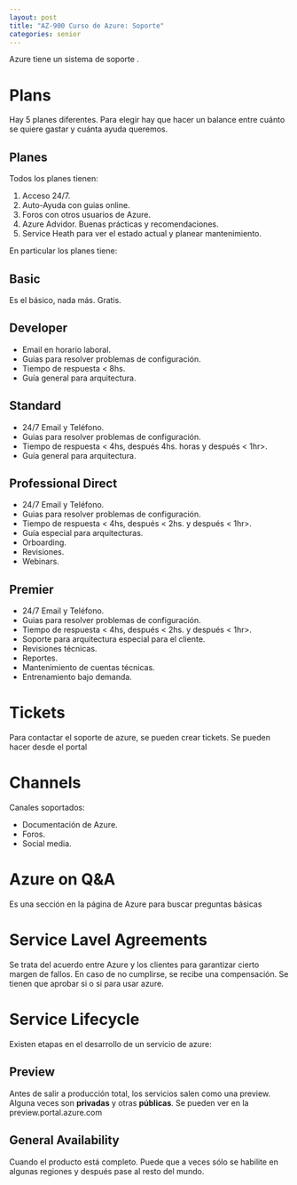 ```yaml
---
layout: post
title: "AZ-900 Curso de Azure: Soporte"
categories: senior
---
```


Azure tiene un sistema de soporte<!--more--> .

# Plans

Hay 5 planes diferentes. Para elegir hay que hacer un balance entre cuánto se quiere gastar y cuánta ayuda queremos.

## Planes

Todos los planes tienen:

1. Acceso 24/7.
2. Auto-Ayuda con guias online.
3. Foros con otros usuarios de Azure.
4. Azure Advidor. Buenas prácticas y recomendaciones.
5. Service Heath para ver el estado actual y planear mantenimiento.

En particular los planes tiene:

## Basic

Es el básico, nada más.
Gratis.

## Developer

- Email en horario laboral.
- Guias para resolver problemas de configuración.
- Tiempo de respuesta < 8hs.
- Guía general para arquitectura.

## Standard

- 24/7 Email y Teléfono.
- Guias para resolver problemas de configuración.
- Tiempo de respuesta < 4hs, después 4hs. horas y después < 1hr>.
- Guía general para arquitectura.

## Professional Direct

- 24/7 Email y Teléfono.
- Guias para resolver problemas de configuración.
- Tiempo de respuesta < 4hs, después < 2hs. y después < 1hr>.
- Guía especial para arquitecturas.
- Orboarding.
- Revisiones.
- Webinars.

## Premier

- 24/7 Email y Teléfono.
- Guias para resolver problemas de configuración.
- Tiempo de respuesta < 4hs, después < 2hs. y después < 1hr>.
- Soporte para arquitectura especial para el cliente.
- Revisiones técnicas.
- Reportes.
- Mantenimiento de cuentas técnicas.
- Entrenamiento bajo demanda.

# Tickets

Para contactar el soporte de azure, se pueden crear tickets. Se pueden hacer desde el portal

# Channels

Canales soportados:

- Documentación de Azure.
- Foros.
- Social media.

# Azure on Q&A

Es una sección en la página de Azure para buscar preguntas básicas

# Service Lavel Agreements

Se trata del acuerdo entre Azure y los clientes para garantizar cierto margen de fallos. En caso de no cumplirse, se recibe una compensación.
Se tienen que aprobar si o si para usar azure.

# Service Lifecycle

Existen etapas en el desarrollo de un servicio de azure:

## Preview

Antes de salir a producción total, los servicios salen como una preview. Alguna veces son **privadas** y otras **públicas**. Se pueden ver en la preview.portal.azure.com

## General Availability

Cuando el producto está completo. Puede que a veces sólo se habilite en algunas regiones y después pase al resto del mundo.
